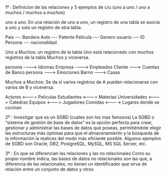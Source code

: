 1º : Definicion de las relaciones y 5 ejemplos de c/u (uno a uno / uno a muchos / muchos a muchos)

uno a uno: En una relación de uno a uno, un registro de una tabla se asocia a uno y solo un registro de otra tabla.

Pais --- Bandera
Auto --- Patente
Pelicula --- Genero
usuario --- ID 
Persona --- nacionalidad

Uno a Muchos: un registro de la tabla Uno está relacionado con muchos registros de la tabla Muchos y viceversa.

persona ----> Idiomas
Empresa ----> Empleados
Cliente ---> Cuentas de Banco 
persona ---> Emociones
Barrio ---> Casas

Muchos a Muchos: Se da si varios registros de A pueden relacionarse con varios de B y viceversa.

Actores <---> Peliculas
Estudiantes <---> Materias
Universidades <---> Catedras
Equipos <---> Jugadores
Comidas <----> Lugares donde se cocinan 


2º : Investigar que es un SGBD (cuales son los mas famosos)
La SGBD o “sistema de gestión de base de datos” es la opción perfecta para crear, gestionar y administrar las bases de datos que poseas, permitiéndote elegir las estructuras más óptimas para que el almacenamiento y la búsqueda de la información la realices del modo más eficiente posible.
Algunos ejemplos de SGBD son Oracle, DB2, PostgreSQL, MySQL, MS SQL Server, etc.


3º : En que se diferencian las relaciones y las no relacionales
Como su propio nombre indica, las bases de datos no relacionales son las que, a diferencia de las relacionales, no tienen un identificador que sirva de relación entre un conjunto de datos y otros